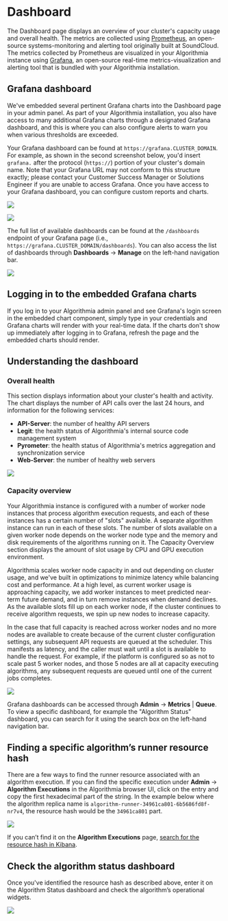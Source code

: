 # Dashboard

The Dashboard page displays an overview of your cluster's capacity usage and overall health. The metrics are collected using [Prometheus](https://prometheus.io/), an open-source systems-monitoring and alerting tool originally built at SoundCloud. The metrics collected by Prometheus are visualized in your Algorithmia instance using [Grafana](https://grafana.com/grafana), an open-source real-time metrics-visualization and alerting tool that is bundled with your Algorithmia installation.

## Grafana dashboard

We've embedded several pertinent Grafana charts into the Dashboard page in your admin panel. As part of your Algorithmia installation, you also have access to many additional Grafana charts through a designated Grafana dashboard, and this is where you can also configure alerts to warn you when various thresholds are exceeded.

Your Grafana dashboard can be found at `https://grafana.CLUSTER_DOMAIN`. For example, as shown in the second screenshot below, you'd insert `grafana.` after the protocol (`https://`) portion of your cluster's domain name. Note that your Grafana URL may not conform to this structure exactly; please contact your Customer Success Manager or Solutions Engineer if you are unable to access Grafana. Once you have access to your Grafana dashboard, you can configure custom reports and charts.

![]({{site.url}}/developers/images/post_images/algo-images-admin/algo-1616017938046.png)

![]({{site.url}}/developers/images/post_images/algo-images-admin/algo-1616100492876.png)

The full list of available dashboards can be found at the `/dashboards` endpoint of your Grafana page (i.e., `https://grafana.CLUSTER_DOMAIN/dashboards`). You can also access the list of dashboards through **Dashboards** → **Manage** on the left-hand navigation bar.

![]({{site.url}}/developers/images/post_images/algo-images-admin/algo-1624308936510.png)

## Logging in to the embedded Grafana charts

If you log in to your Algorithmia admin panel and see Grafana's login screen in the embedded chart component, simply type in your credentials and Grafana charts will render with your real-time data. If the charts don't show up immediately after logging in to Grafana, refresh the page and the embedded charts should render.

## Understanding the dashboard

### Overall health

This section displays information about your cluster's health and activity. The chart displays the number of API calls over the last 24 hours, and information for the following services:

*   **API-Server**: the number of healthy API servers
*   **Legit**: the health status of Algorithmia's internal source code management system
*   **Pyrometer**: the health status of Algorithmia's metrics aggregation and synchronization service
*   **Web-Server**: the number of healthy web servers

![]({{site.url}}/developers/images/post_images/algo-images-admin/algo-1617388987603.png)

### Capacity overview

Your Algorithmia instance is configured with a number of worker node instances that process algorithm execution requests, and each of these instances has a certain number of "slots" available. A separate algorithm instance can run in each of these slots. The number of slots available on a given worker node depends on the worker node type and the memory and disk requirements of the algorithms running on it. The Capacity Overview section displays the amount of slot usage by CPU and GPU execution environment.

Algorithmia scales worker node capacity in and out depending on cluster usage, and we've built in optimizations to minimize latency while balancing cost and performance. At a high level, as current worker usage is approaching capacity, we add worker instances to meet predicted near-term future demand, and in turn remove instances when demand declines. As the available slots fill up on each worker node, if the cluster continues to receive algorithm requests, we spin up new nodes to increase capacity.

In the case that full capacity is reached across worker nodes and no more nodes are available to create because of the current cluster configuration settings, any subsequent API requests are queued at the scheduler. This manifests as latency, and the caller must wait until a slot is available to handle the request. For example, if the platform is configured so as not to scale past 5 worker nodes, and those 5 nodes are all at capacity executing algorithms, any subsequent requests are queued until one of the current jobs completes.

![]({{site.url}}/developers/images/post_images/algo-images-admin/algo-1553791200938.png)

Grafana dashboards can be accessed through **Admin** → **Metrics** | **Queue**. To view a specific dashboard, for example the "Algorithm Status" dashboard, you can search for it using the search box on the left-hand navigation bar.

## Finding a specific algorithm’s runner resource hash

There are a few ways to find the runner resource associated with an algorithm execution. If you can find the specific execution under **Admin** → **Algorithm Executions** in the Algorithmia browser UI, click on the entry and copy the first hexadecimal part of the string. In the example below where the algorithm replica name is `algorithm-runner-34961ca801-6b5686fd8f-nr7v4`, the resource hash would be the `34961ca801` part.

![]({{site.url}}/developers/images/post_images/algo-images-admin/algo-1628549934477.png)

If you can’t find it on the **Algorithm Executions** page, [search for the resource hash in Kibana](/exploring-the-admin-panel/687279#searching-for-an-algorithm-runners-resource-hash).

## Check the algorithm status dashboard

Once you've identified the resource hash as described above, enter it on the Algorithm Status dashboard and check the algorithm’s operational widgets.

![]({{site.url}}/developers/images/post_images/algo-images-admin/algo-1628550602760.png)